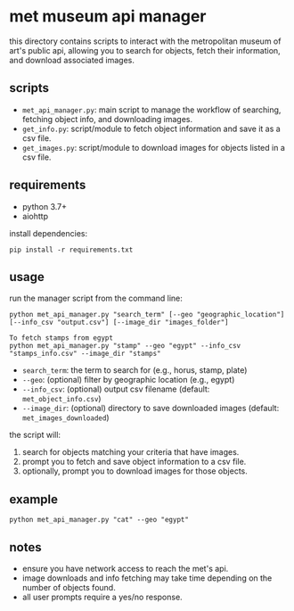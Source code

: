 # met museum api manager

this directory contains scripts to interact with the metropolitan museum of art's public api, allowing you to search for objects, fetch their information, and download associated images.

## scripts

- `met_api_manager.py`: main script to manage the workflow of searching, fetching object info, and downloading images.
- `get_info.py`: script/module to fetch object information and save it as a csv file.
- `get_images.py`: script/module to download images for objects listed in a csv file.

## requirements

- python 3.7+
- aiohttp

install dependencies:
```
pip install -r requirements.txt
```

## usage

run the manager script from the command line:

```
python met_api_manager.py "search_term" [--geo "geographic_location"] [--info_csv "output.csv"] [--image_dir "images_folder"]
```


```
To fetch stamps from egypt
python met_api_manager.py "stamp" --geo "egypt" --info_csv "stamps_info.csv" --image_dir "stamps"
```

- `search_term`: the term to search for (e.g., horus, stamp, plate)
- `--geo`: (optional) filter by geographic location (e.g., egypt)
- `--info_csv`: (optional) output csv filename (default: `met_object_info.csv`)
- `--image_dir`: (optional) directory to save downloaded images (default: `met_images_downloaded`)

the script will:
1. search for objects matching your criteria that have images.
2. prompt you to fetch and save object information to a csv file.
3. optionally, prompt you to download images for those objects.

## example

```
python met_api_manager.py "cat" --geo "egypt"
```

## notes

- ensure you have network access to reach the met's api.
- image downloads and info fetching may take time depending on the number of objects found.
- all user prompts require a yes/no response.

